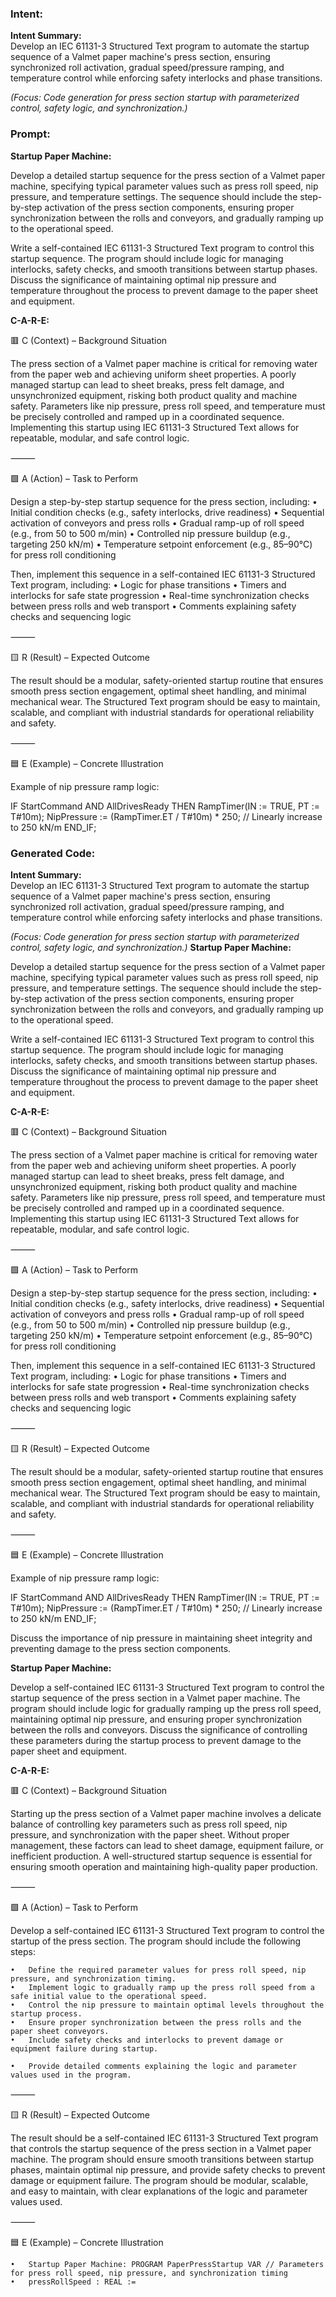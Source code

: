 ### Intent:
**Intent Summary:**  
Develop an IEC 61131-3 Structured Text program to automate the startup sequence of a Valmet paper machine's press section, ensuring synchronized roll activation, gradual speed/pressure ramping, and temperature control while enforcing safety interlocks and phase transitions.  

*(Focus: Code generation for press section startup with parameterized control, safety logic, and synchronization.)*

### Prompt:
**Startup Paper Machine:**

Develop a detailed startup sequence for the press section of a Valmet paper machine, specifying typical parameter values such as press roll speed, nip pressure, and temperature settings. The sequence should include the step-by-step activation of the press section components, ensuring proper synchronization between the rolls and conveyors, and gradually ramping up to the operational speed.

Write a self-contained IEC 61131-3 Structured Text program to control this startup sequence. The program should include logic for managing interlocks, safety checks, and smooth transitions between startup phases. Discuss the significance of maintaining optimal nip pressure and temperature throughout the process to prevent damage to the paper sheet and equipment.

**C-A-R-E:**

🟥 C (Context) – Background Situation

The press section of a Valmet paper machine is critical for removing water from the paper web and achieving uniform sheet properties. A poorly managed startup can lead to sheet breaks, press felt damage, and unsynchronized equipment, risking both product quality and machine safety. Parameters like nip pressure, press roll speed, and temperature must be precisely controlled and ramped up in a coordinated sequence. Implementing this startup using IEC 61131-3 Structured Text allows for repeatable, modular, and safe control logic.

⸻

🟩 A (Action) – Task to Perform

Design a step-by-step startup sequence for the press section, including:
	•	Initial condition checks (e.g., safety interlocks, drive readiness)
	•	Sequential activation of conveyors and press rolls
	•	Gradual ramp-up of roll speed (e.g., from 50 to 500 m/min)
	•	Controlled nip pressure buildup (e.g., targeting 250 kN/m)
	•	Temperature setpoint enforcement (e.g., 85–90°C) for press roll conditioning

Then, implement this sequence in a self-contained IEC 61131-3 Structured Text program, including:
	•	Logic for phase transitions
	•	Timers and interlocks for safe state progression
	•	Real-time synchronization checks between press rolls and web transport
	•	Comments explaining safety checks and sequencing logic

⸻

🟨 R (Result) – Expected Outcome

The result should be a modular, safety-oriented startup routine that ensures smooth press section engagement, optimal sheet handling, and minimal mechanical wear. The Structured Text program should be easy to maintain, scalable, and compliant with industrial standards for operational reliability and safety.

⸻

🟦 E (Example) – Concrete Illustration

Example of nip pressure ramp logic:

IF StartCommand AND AllDrivesReady THEN
   RampTimer(IN := TRUE, PT := T#10m);
   NipPressure := (RampTimer.ET / T#10m) * 250; // Linearly increase to 250 kN/m
END_IF;

### Generated Code:
**Intent Summary:**  
Develop an IEC 61131-3 Structured Text program to automate the startup sequence of a Valmet paper machine's press section, ensuring synchronized roll activation, gradual speed/pressure ramping, and temperature control while enforcing safety interlocks and phase transitions.  

*(Focus: Code generation for press section startup with parameterized control, safety logic, and synchronization.)*
**Startup Paper Machine:**

Develop a detailed startup sequence for the press section of a Valmet paper machine, specifying typical parameter values such as press roll speed, nip pressure, and temperature settings. The sequence should include the step-by-step activation of the press section components, ensuring proper synchronization between the rolls and conveyors, and gradually ramping up to the operational speed.

Write a self-contained IEC 61131-3 Structured Text program to control this startup sequence. The program should include logic for managing interlocks, safety checks, and smooth transitions between startup phases. Discuss the significance of maintaining optimal nip pressure and temperature throughout the process to prevent damage to the paper sheet and equipment.

**C-A-R-E:**

🟥 C (Context) – Background Situation

The press section of a Valmet paper machine is critical for removing water from the paper web and achieving uniform sheet properties. A poorly managed startup can lead to sheet breaks, press felt damage, and unsynchronized equipment, risking both product quality and machine safety. Parameters like nip pressure, press roll speed, and temperature must be precisely controlled and ramped up in a coordinated sequence. Implementing this startup using IEC 61131-3 Structured Text allows for repeatable, modular, and safe control logic.

⸻

🟩 A (Action) – Task to Perform

Design a step-by-step startup sequence for the press section, including:
	•	Initial condition checks (e.g., safety interlocks, drive readiness)
	•	Sequential activation of conveyors and press rolls
	•	Gradual ramp-up of roll speed (e.g., from 50 to 500 m/min)
	•	Controlled nip pressure buildup (e.g., targeting 250 kN/m)
	•	Temperature setpoint enforcement (e.g., 85–90°C) for press roll conditioning

Then, implement this sequence in a self-contained IEC 61131-3 Structured Text program, including:
	•	Logic for phase transitions
	•	Timers and interlocks for safe state progression
	•	Real-time synchronization checks between press rolls and web transport
	•	Comments explaining safety checks and sequencing logic

⸻

🟨 R (Result) – Expected Outcome

The result should be a modular, safety-oriented startup routine that ensures smooth press section engagement, optimal sheet handling, and minimal mechanical wear. The Structured Text program should be easy to maintain, scalable, and compliant with industrial standards for operational reliability and safety.

⸻

🟦 E (Example) – Concrete Illustration

Example of nip pressure ramp logic:

IF StartCommand AND AllDrivesReady THEN
   RampTimer(IN := TRUE, PT := T#10m);
   NipPressure := (RampTimer.ET / T#10m) * 250; // Linearly increase to 250 kN/m
END_IF;  

Discuss the importance of nip pressure in maintaining sheet integrity and preventing damage to the press section components.

**Startup Paper Machine:**

Develop a self-contained IEC 61131-3 Structured Text program to control the startup sequence of the press section in a Valmet paper machine. The program should include logic for gradually ramping up the press roll speed, maintaining optimal nip pressure, and ensuring proper synchronization between the rolls and conveyors. Discuss the significance of controlling these parameters during the startup process to prevent damage to the paper sheet and equipment.

**C-A-R-E:**

🟥 C (Context) – Background Situation

Starting up the press section of a Valmet paper machine involves a delicate balance of controlling key parameters such as press roll speed, nip pressure, and synchronization with the paper sheet. Without proper management, these factors can lead to sheet damage, equipment failure, or inefficient production. A well-structured startup sequence is essential for ensuring smooth operation and maintaining high-quality paper production.

⸻

🟩 A (Action) – Task to Perform

Develop a self-contained IEC 61131-3 Structured Text program to control the startup of the press section. The program should include the following steps:

	•	Define the required parameter values for press roll speed, nip pressure, and synchronization timing.
	•	Implement logic to gradually ramp up the press roll speed from a safe initial value to the operational speed.
	•	Control the nip pressure to maintain optimal levels throughout the startup process.
	•	Ensure proper synchronization between the press rolls and the paper sheet conveyors.
	•	Include safety checks and interlocks to prevent damage or equipment failure during startup.

	•	Provide detailed comments explaining the logic and parameter values used in the program.

⸻

🟨 R (Result) – Expected Outcome

The result should be a self-contained IEC 61131-3 Structured Text program that controls the startup sequence of the press section in a Valmet paper machine. The program should ensure smooth transitions between startup phases, maintain optimal nip pressure, and provide safety checks to prevent damage or equipment failure. The program should be modular, scalable, and easy to maintain, with clear explanations of the logic and parameter values used.

⸻

🟦 E (Example) – Concrete Illustration

	•	Startup Paper Machine: PROGRAM PaperPressStartup VAR // Parameters for press roll speed, nip pressure, and synchronization timing
	•	pressRollSpeed : REAL :=
